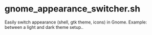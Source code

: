 # gnome_appearance_switcher.sh
Easily switch appearance (shell, gtk theme, icons) in Gnome. Example: between a light and dark theme setup..
